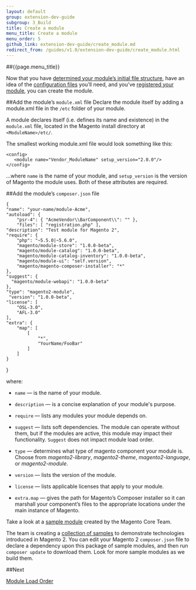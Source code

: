 ```yaml
---
layout: default
group: extension-dev-guide
subgroup: 3_Build
title: Create a module
menu_title: Create a module
menu_order: 5
github_link: extension-dev-guide/create_module.md
redirect_from: /guides/v1.0/extension-dev-guide/create_module.html
---
```

##{{page.menu_title}}

Now that you have [determined your module&#8217;s initial file structure](module-file-structure.html), have an idea of the [configuration files](required-configuration-files.html) you&#8217;ll need, and you've [registered your module](component-registration.html), you can create the module.



##Add the module&#8217;s `module.xml` file
Declare the module itself by adding a module.xml file in the `/etc` folder of your module.

A module declares itself (i.e. defines its name and existence) in the `module.xml` file, located in the Magento install directory at `<ModuleName>/etc/`. 

The smallest working module.xml file would look something like this:

	<config>
       <module name="Vendor_ModuleName" setup_version="2.0.0"/>
	</config>

...where `name`  is the name of your module, and `setup_version` is the version of Magento the module uses. Both of these attributes are required.



##Add the module&#8217;s `composer.json` file


	{
    "name": "your-name/module-Acme",
    "autoload": {
        "psr-4": { "AcmeVendor\\BarComponent\\": "" },
        "files": [ "registration.php" ],
    "description": "Test module for Magento 2",
    "require": {
        "php": "~5.5.0|~5.6.0",
        "magento/module-store": "1.0.0-beta",
        "magento/module-catalog": "1.0.0-beta",
        "magento/module-catalog-inventory": "1.0.0-beta",
        "magento/module-ui": "self.version",
        "magento/magento-composer-installer": "*"
    },
    "suggest": {
      "magento/module-webapi": "1.0.0-beta"
    },
    "type": "magento2-module",
     "version": "1.0.0-beta",
    "license": [
        "OSL-3.0",
        "AFL-3.0"
    ],
    "extra": {
        "map": [
            [
                "*",
                "YourName/FooBar"
            ]
        ]
    }
}


where:

* `name` &#8212; is the name of your module.
* `description` &#8212; is a concise explanation of your module's purpose.
* `require` &#8212; lists any modules your module depends on.
* `suggest` &#8212; lists soft dependencies. The module can operate without them, but if the modules are active, this module may impact their functionality. `Suggest` does not impact module load order.

* `type` &#8212; determines what type of magento component your module is. Choose from *magento2-library*, *magento2-theme*, *magento2-language*, or *magento2-module*.
* `version` &#8212; lists the version of the module.
* `license` &#8212; lists applicable licenses that apply to your module.
* `extra.map` &#8212; gives the path for Magento&#8217;s Composer installer so it can marshall your component&#8217;s files to the appropriate locations under the main instance of Magento.



<div class="bs-callout bs-callout-info" id="info">
  <p>Take a look at a <a href="https://github.com/magento/magento2-samples/tree/master/sample-module-minimal"> sample module</a> created by the Magento Core Team. </p>
  <p>The team is creating a <a href="https://github.com/magento/magento2-samples"> collection of samples</a> to demonstrate technologies introduced in Magento 2. You can edit your Magento 2 <code>composer.json</code> file to declare a dependency upon this package of sample modules, and then run <code>composer update</code> to download them. Look for more sample modules as we build them.</p>
 </div>



##Next

[Module Load Order](module-load-order.html)







